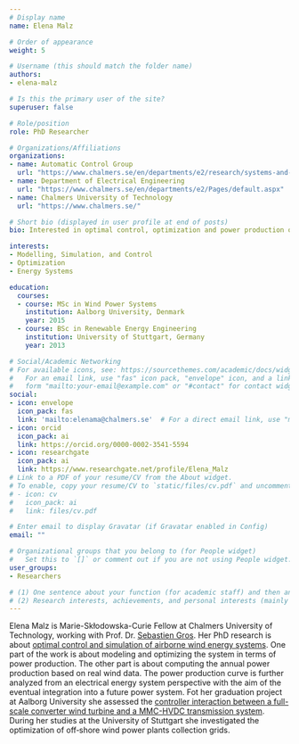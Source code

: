 ```yaml
---
# Display name
name: Elena Malz

# Order of appearance
weight: 5

# Username (this should match the folder name)
authors:
- elena-malz

# Is this the primary user of the site?
superuser: false

# Role/position
role: PhD Researcher

# Organizations/Affiliations
organizations:
- name: Automatic Control Group
  url: "https://www.chalmers.se/en/departments/e2/research/systems-and-control/Pages/Automatic-control.aspx"
- name: Department of Electrical Engineering
  url: "https://www.chalmers.se/en/departments/e2/Pages/default.aspx"
- name: Chalmers University of Technology
  url: "https://www.chalmers.se/"

# Short bio (displayed in user profile at end of posts)
bio: Interested in optimal control, optimization and power production of AWE systems.

interests:
- Modelling, Simulation, and Control
- Optimization
- Energy Systems

education:
  courses:
  - course: MSc in Wind Power Systems
    institution: Aalborg University, Denmark
    year: 2015
  - course: BSc in Renewable Energy Engineering
    institution: University of Stuttgart, Germany
    year: 2013

# Social/Academic Networking
# For available icons, see: https://sourcethemes.com/academic/docs/widgets/#icons
#   For an email link, use "fas" icon pack, "envelope" icon, and a link in the
#   form "mailto:your-email@example.com" or "#contact" for contact widget.
social:
- icon: envelope
  icon_pack: fas
  link: 'mailto:elenama@chalmers.se'  # For a direct email link, use "mailto:test@example.org".
- icon: orcid
  icon_pack: ai
  link: https://orcid.org/0000-0002-3541-5594
- icon: researchgate
  icon_pack: ai
  link: https://www.researchgate.net/profile/Elena_Malz
# Link to a PDF of your resume/CV from the About widget.
# To enable, copy your resume/CV to `static/files/cv.pdf` and uncomment the lines below.  
# - icon: cv
#   icon_pack: ai
#   link: files/cv.pdf

# Enter email to display Gravatar (if Gravatar enabled in Config)
email: ""

# Organizational groups that you belong to (for People widget)
#   Set this to `[]` or comment out if you are not using People widget.  
user_groups:
- Researchers

# (1) One sentence about your function (for academic staff) and then another sentence about your role(s) within the training network
# (2) Research interests, achievements, and personal interests (mainly for researchers)
---
```


Elena Malz is Marie-Skłodowska-Curie Fellow at Chalmers University of Technology, working with Prof. Dr. [Sebastien Gros](/authors/sebastien-gros). Her PhD research is about [optimal control and simulation of airborne wind energy systems](/project/esr05/). One part of the work is about modeling and optimizing the system in terms of power production. The other part is about computing the annual power production based on real wind data. The power production curve is further analyzed from an electrical energy system perspective with the aim of the eventual integration into a future power system. Fot her graduation project at Aalborg University she assessed the [controller interaction between a full-scale converter wind turbine and a MMC-HVDC transmission system](https://projekter.aau.dk/projekter/files/213543010/Controller_Interaction_Assessment_between_a_Full_scale_Converter_Wind_Turbine_and_a_MMC_HVDC_Transmission_System.pdf). During her studies at the University of Stuttgart she investigated the optimization of off‐shore wind power plants collection grids.
